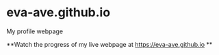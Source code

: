 # eva-ave.github.io

My profile webpage

**Watch the progress of my live webpage at https://eva-ave.github.io **
